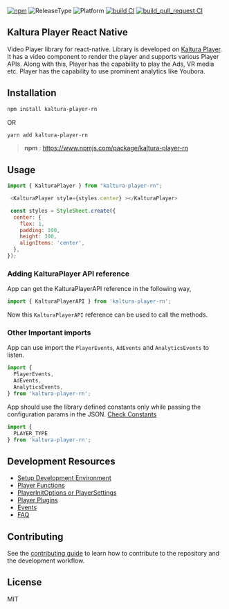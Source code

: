 [![npm](https://img.shields.io/npm/v/kaltura-player-rn)](https://www.npmjs.com/package/kaltura-player-rn)
![ReleaseType](https://img.shields.io/badge/Release%20Type-Alpha-blue)
![Platform](https://img.shields.io/badge/Platform-React--Native%20Video%20Player-green)
[![build CI](https://github.com/kaltura/kaltura-player-rn/actions/workflows/build.yml/badge.svg)](https://github.com/kaltura/kaltura-player-rn/actions/workflows/build.yml)
[![build_pull_request CI](https://github.com/kaltura/kaltura-player-rn/actions/workflows/build_pull_request.yml/badge.svg)](https://github.com/kaltura/kaltura-player-rn/actions/workflows/build_pull_request.yml)

## Kaltura Player React Native

Video Player library for react-native. Library is developed on [Kaltura Player](https://developer.kaltura.com/player/).
It has a video component to render the player and supports various Player APIs.
Along with this, Player has the capability to play the Ads, VR media etc. Player has the capability to use prominent analytics
like Youbora.

## Installation

```sh
npm install kaltura-player-rn
```
OR 

```sh
yarn add kaltura-player-rn
```

> **npm** : https://www.npmjs.com/package/kaltura-player-rn 

## Usage

```js
import { KalturaPlayer } from "kaltura-player-rn";

 <KalturaPlayer style={styles.center} ></KalturaPlayer>

 const styles = StyleSheet.create({
  center: {
    flex: 1,
    padding: 100,
    height: 300,
    alignItems: 'center',
  },
});       
```

### Adding KalturaPlayer API reference

App can get the KalturaPlayerAPI reference in the following way,

```js
import { KalturaPlayerAPI } from 'kaltura-player-rn';

```

Now this `KalturaPlayerAPI` reference can be used to call the methods.

### Other Important imports

App can use import the `PlayerEvents`, `AdEvents` and `AnalyticsEvents` to listen.

```js
import {
  PlayerEvents,
  AdEvents,
  AnalyticsEvents,
} from 'kaltura-player-rn';

```

App should use the library defined constants only while passing the configuration params in the JSON.
[Check Constants](./docs/player-functions.md#constants)

```js
import {
  PLAYER_TYPE
} from 'kaltura-player-rn';

```

## Development Resources

- [Setup Development Environment](./docs/setup-dev-environment.md)
- [Player Functions](./docs/player-functions.md)
- [PlayerInitOptions or PlayerSettings](./docs/player-initoptions.md)
- [Player Plugins](./docs/player-plugins.md)
- [Events](./docs/events.md)
- [FAQ](./docs/faq.md)


## Contributing

See the [contributing guide](CONTRIBUTING.md) to learn how to contribute to the repository and the development workflow.

## License

MIT
